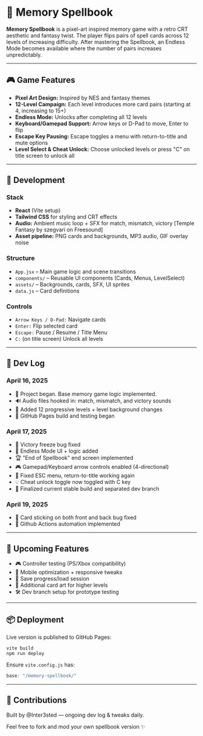 # 🧠 Memory Spellbook

**Memory Spellbook** is a pixel-art inspired memory game with a retro CRT aesthetic and fantasy twist. The player flips pairs of spell cards across 12 levels of increasing difficulty. After mastering the Spellbook, an Endless Mode becomes available where the number of pairs increases unpredictably.

---

## 🎮 Game Features

- **Pixel Art Design:** Inspired by NES and fantasy themes
- **12-Level Campaign:** Each level introduces more card pairs (starting at 4, increasing to 15+)
- **Endless Mode:** Unlocks after completing all 12 levels
- **Keyboard/Gamepad Support:** Arrow keys or D-Pad to move, Enter to flip
- **Escape Key Pausing:** Escape toggles a menu with return-to-title and mute options
- **Level Select & Cheat Unlock:** Choose unlocked levels or press "C" on title screen to unlock all

---

## 🔧 Development

### Stack
- **React** (Vite setup)
- **Tailwind CSS** for styling and CRT effects
- **Audio:** Ambient music loop + SFX for match, mismatch, victory [Temple Fantasy by szegvari on Freesound]
- **Asset pipeline:** PNG cards and backgrounds, MP3 audio, GIF overlay noise

### Structure
- `App.jsx` – Main game logic and scene transitions
- `components/` – Reusable UI components (Cards, Menus, LevelSelect)
- `assets/` – Backgrounds, cards, SFX, UI sprites
- `data.js` – Card definitions

### Controls
- `Arrow Keys / D-Pad:` Navigate cards
- `Enter:` Flip selected card
- `Escape:` Pause / Resume / Title Menu
- `C:` (on title screen) Unlock all levels

---

## 📜 Dev Log

### April 16, 2025
- 🎉 Project began. Base memory game logic implemented.
- 🔊 Audio files hooked in: match, mismatch, and victory sounds
- 🧠 Added 12 progressive levels + level background changes
- 🧪 GitHub Pages build and testing began

### April 17, 2025
- 🧩 Victory freeze bug fixed
- 🏁 Endless Mode UI + logic added
- 🏆 "End of Spellbook" end screen implemented
- 🎮 Gamepad/Keyboard arrow controls enabled (4-directional)
- 🔄 Fixed ESC menu, return-to-title working again
- 💡 Cheat unlock toggle now toggled with C key
- 🧪 Finalized current stable build and separated dev branch

### April 19, 2025
- 🧩 Card sticking on both front and back bug fixed
- 🏁 Github Actions automation implemented

---

## 🚧 Upcoming Features
- 🎮 Controller testing (PS/Xbox compatibility)
- 📱 Mobile optimization + responsive tweaks
- 💾 Save progress/load session
- 🧙 Additional card art for higher levels
- 🛠️ Dev branch setup for prototype testing

---

## 📦 Deployment
Live version is published to GitHub Pages:
```
vite build
npm run deploy
```

Ensure `vite.config.js` has:
```js
base: "/memory-spellbook/"
```

---

## 🙌 Contributions
Built by @Inter3sted — ongoing dev log & tweaks daily.

Feel free to fork and mod your own spellbook version ✨
